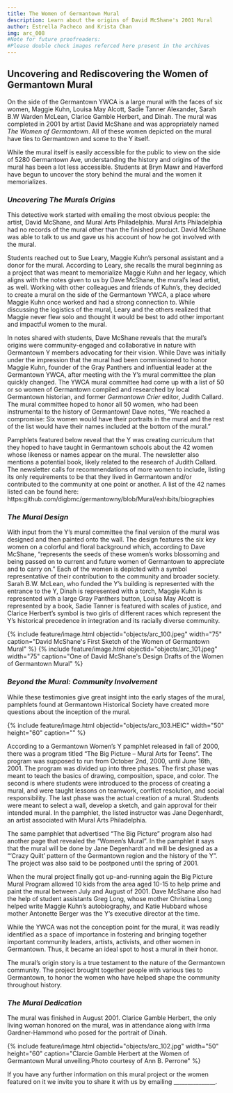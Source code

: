 ```yaml
---
title: The Women of Germantown Mural
description: Learn about the origins of David McShane's 2001 Mural
author: Estrella Pacheco and Krista Chan
img: arc_008
#Note for future proofreaders:
#Please double check images referced here present in the archives
---
```

## **Uncovering and Rediscovering the Women of Germantown Mural**

On the side of the Germantown YWCA is a large mural with the faces of six women, Maggie Kuhn, Louisa May Alcott, Sadie Tanner Alexander, Sarah B.W Warden McLean, Clarice Gamble Herbert, and Dinah. The mural was completed in 2001 by artist David McShane and was appropriately named *The Women of Germantown*. All of these women depicted on the mural have ties to Germantown and some to the Y itself. 
 
While the mural itself is easily accessible for the public to view on the side of 5280 Germantown Ave, understanding the history and origins of the mural has been a lot less accessible. Students at Bryn Mawr and Haverford have begun to uncover the story behind the mural and the women it memorializes.  

### *Uncovering The Murals Origins*

This detective work started with emailing the most obvious people: the artist, David McShane, and Mural Arts Philadelphia. Mural Arts Philadelphia had no records of the mural other than the finished product. David McShane was able to talk to us and gave us his account of how he got involved with the mural. 
 
Students reached out to Sue Leary, Maggie Kuhn’s personal assistant and a donor for the mural. According to Leary, she recalls the mural beginning as a project that was meant to memorialize Maggie Kuhn and her legacy, which aligns with the notes given to us by Dave McShane, the mural’s lead artist, as well. Working with other colleagues and friends of Kuhn’s, they decided to create a mural on the side of the Germantown YWCA, a place where Maggie Kuhn once worked and had a strong connection to. While discussing the logistics of the mural, Leary and the others realized that Maggie never flew solo and thought it would be best to add other important and impactful women to the mural. 

In notes shared with students, Dave McShane reveals that the mural’s origins were community-engaged and collaborative in nature with Germantown Y members advocating for their vision. While Dave was initially under the impression that the mural had been commissioned to honor Maggie Kuhn, founder of the Gray Panthers and influential leader at the Germantown YWCA, after meeting with the Y’s mural committee the plan quickly changed. The YWCA mural committee had come up with a list of 50 or so women of Germantown compiled and researched by local Germantown historian, and former *Germantown Crier* editor,  Judith Callard. The mural committee hoped to honor all 50 women, who had been instrumental to the history of Germantown! Dave notes, “We reached a compromise:  Six women would have their portraits in the mural and the rest of the list would have their names included at the bottom of the mural.” 

Pamphlets featured below reveal that the Y was creating curriculum that they hoped to have taught in Germantown schools about the 42 women whose likeness or names appear on the mural. The newsletter also mentions a potential book, likely related to the research of Judith Callard.  The newsletter calls for recommendations of more women to include, listing its only requirements to be that they lived in Germantown and/or contributed to the community at one point or another. A list of the 42 names listed can be found here: https:github.com/digbmc/germantowny/blob/Mural/exhibits/biographies  



### *The Mural Design*

With input from the Y’s mural committee the final version of the mural was designed and then painted onto the wall. The design features the six key women on a colorful and floral background which, according to Dave McShane, “represents the seeds of these women’s works blossoming and being passed on to current and future women of Germantown to appreciate and to carry on.” Each of the women is depicted with a symbol representative of their contribution to the community and broader society. Sarah B.W. McLean, who funded the Y’s building is represented with the entrance to the Y, Dinah is represented with a torch, Maggie Kuhn is represented with a large Gray Panthers button, Louisa May Alcott is represented by a book, Sadie Tanner is featured with scales of justice, and Clarice Herbert’s symbol is two girls of different races which represent the Y’s historical precedence in integration and its racially diverse community. 

{% include feature/image.html objectid="objects/arc_100.jpeg" width="75" caption="David McShane's First Sketch of the Women of Germantown Mural" %}
{% include feature/image.html objectid="objects/arc_101.jpeg" width="75" caption="One of David McShane's Design Drafts of the Women of Germantown Mural" %}

### *Beyond the Mural: Community Involvement*

While these testimonies give great insight into the early stages of the mural, pamphlets found at Germantown Historical Society have created more questions about the inception of the mural. 

{% include feature/image.html objectid="objects/arc_103.HEIC" width="50" height="60" caption="" %}

According to a Germantown Women’s Y pamphlet released in fall of 2000, there was a program titled “The Big Picture – Mural Arts for Teens”. The program was supposed to run from October 2nd, 2000, until June 16th, 2001. The program was divided up into three phases. The first phase was meant to teach the basics of drawing, composition, space, and color. The second is where students were introduced to the process of creating a mural, and were taught lessons on teamwork, conflict resolution, and social responsibility. The last phase was the actual creation of a mural. Students were meant to select a wall, develop a sketch, and gain approval for their intended mural. In the pamphlet, the listed instructor was Jane Degenhardt, an artist associated with Mural Arts Philadelphia. 

The same pamphlet that advertised “The Big Picture” program also had another page that revealed the “Women’s Mural”. In the pamphlet it says that the mural will be done by Jane Degenhardt and will be designed as a “‘Crazy Quilt’ pattern of the Germantown region and the history of the Y”. The project was also said to be postponed until the spring of 2001. 

When the mural project finally got up-and-running again the Big Picture Mural Program allowed 10 kids from the area aged 10-15 to help prime and paint the mural between July and August of 2001. Dave McShane also had the help of student assistants Greg Long, whose mother Christina Long helped write Maggie Kuhn’s autobiography, and Katie Hubbard whose mother Antonette Berger was the Y’s executive director at the time. 

While the YWCA was not the conception point for the mural, it was readily identified as a space of importance in fostering and bringing together important community leaders, artists, activists, and other women in Germantown. Thus, it became an ideal spot to host a mural in their honor. 

The mural’s origin story is a true testament to the nature of the Germantown community. The project brought together people with various ties to Germantown, to honor the women who have helped shape the community throughout history.  


### *The Mural Dedication*

The mural was finished in August 2001. Clarice Gamble Herbert, the only living woman honored on the mural, was in attendance along with Irma Gardner-Hammond who posed for the portrait of Dinah.  

{% include feature/image.html objectid="objects/arc_102.jpg" width="50" height="60" caption="Clarcie Gamble Herbert at the Women of Germantown Mural unveiling.Photo courtesy of Ann B. Perrone" %}

If you have any further information on this mural project or the women featured on it we invite you to share it with us by emailing _______________. 

